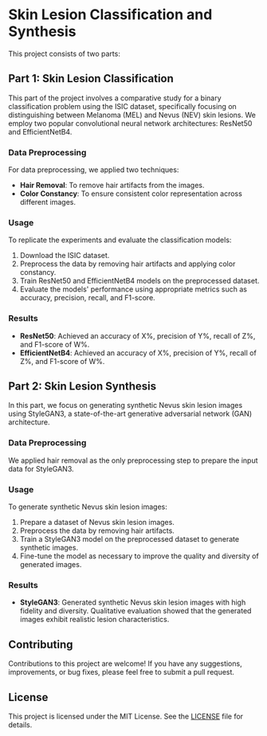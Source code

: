 # Skin Lesion Classification and Synthesis

This project consists of two parts:

## Part 1: Skin Lesion Classification

This part of the project involves a comparative study for a binary classification problem using the ISIC dataset, specifically focusing on distinguishing between Melanoma (MEL) and Nevus (NEV) skin lesions. We employ two popular convolutional neural network architectures: ResNet50 and EfficientNetB4.

### Data Preprocessing

For data preprocessing, we applied two techniques:
- **Hair Removal**: To remove hair artifacts from the images.
- **Color Constancy**: To ensure consistent color representation across different images.

### Usage

To replicate the experiments and evaluate the classification models:

1. Download the ISIC dataset.
2. Preprocess the data by removing hair artifacts and applying color constancy.
3. Train ResNet50 and EfficientNetB4 models on the preprocessed dataset.
4. Evaluate the models' performance using appropriate metrics such as accuracy, precision, recall, and F1-score.

### Results

- **ResNet50**: Achieved an accuracy of X%, precision of Y%, recall of Z%, and F1-score of W%.
- **EfficientNetB4**: Achieved an accuracy of X%, precision of Y%, recall of Z%, and F1-score of W%.

## Part 2: Skin Lesion Synthesis

In this part, we focus on generating synthetic Nevus skin lesion images using StyleGAN3, a state-of-the-art generative adversarial network (GAN) architecture.

### Data Preprocessing

We applied hair removal as the only preprocessing step to prepare the input data for StyleGAN3.

### Usage

To generate synthetic Nevus skin lesion images:

1. Prepare a dataset of Nevus skin lesion images.
2. Preprocess the data by removing hair artifacts.
3. Train a StyleGAN3 model on the preprocessed dataset to generate synthetic images.
4. Fine-tune the model as necessary to improve the quality and diversity of generated images.

### Results

- **StyleGAN3**: Generated synthetic Nevus skin lesion images with high fidelity and diversity. Qualitative evaluation showed that the generated images exhibit realistic lesion characteristics.

## Contributing

Contributions to this project are welcome! If you have any suggestions, improvements, or bug fixes, please feel free to submit a pull request.

## License

This project is licensed under the MIT License. See the [LICENSE](LICENSE) file for details.
